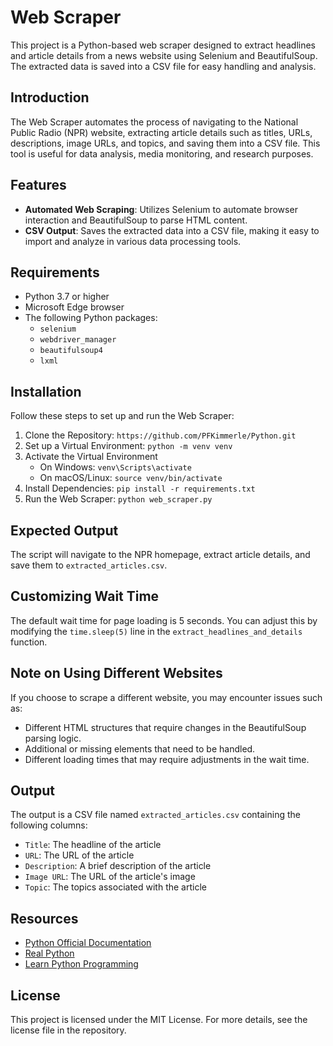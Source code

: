 # Web Scraper

This project is a Python-based web scraper designed to extract headlines and article details from a news website using Selenium and BeautifulSoup. The extracted data is saved into a CSV file for easy handling and analysis.

## Introduction

The Web Scraper automates the process of navigating to the National Public Radio (NPR) website, extracting article details such as titles, URLs, descriptions, image URLs, and topics, and saving them into a CSV file. This tool is useful for data analysis, media monitoring, and research purposes.

## Features

- **Automated Web Scraping**: Utilizes Selenium to automate browser interaction and BeautifulSoup to parse HTML content.
- **CSV Output**: Saves the extracted data into a CSV file, making it easy to import and analyze in various data processing tools.

## Requirements

- Python 3.7 or higher
- Microsoft Edge browser
- The following Python packages:
  - `selenium`
  - `webdriver_manager`
  - `beautifulsoup4`
  - `lxml`

## Installation

Follow these steps to set up and run the Web Scraper:

1. Clone the Repository: `https://github.com/PFKimmerle/Python.git`
2. Set up a Virtual Environment: `python -m venv venv`
3. Activate the Virtual Environment
   - On Windows: `venv\Scripts\activate`
   - On macOS/Linux: `source venv/bin/activate`
4. Install Dependencies: `pip install -r requirements.txt`
5. Run the Web Scraper: `python web_scraper.py`

## Expected Output

The script will navigate to the NPR homepage, extract article details, and save them to `extracted_articles.csv`.

## Customizing Wait Time

The default wait time for page loading is 5 seconds. You can adjust this by modifying the `time.sleep(5)` line in the `extract_headlines_and_details` function.

## Note on Using Different Websites

If you choose to scrape a different website, you may encounter issues such as:
- Different HTML structures that require changes in the BeautifulSoup parsing logic.
- Additional or missing elements that need to be handled.
- Different loading times that may require adjustments in the wait time.

## Output

The output is a CSV file named `extracted_articles.csv` containing the following columns:

- `Title`: The headline of the article
- `URL`: The URL of the article
- `Description`: A brief description of the article
- `Image URL`: The URL of the article's image
- `Topic`: The topics associated with the article

## Resources

- [Python Official Documentation](https://docs.python.org/3/)
- [Real Python](https://realpython.com/)
- [Learn Python Programming](https://www.learnpython.org/)

## License

This project is licensed under the MIT License. For more details, see the license file in the repository.